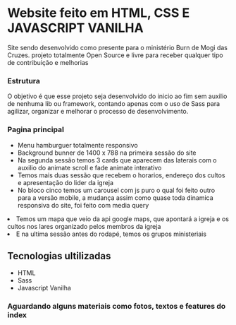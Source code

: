 # Website feito em HTML, CSS E JAVASCRIPT VANILHA 

<p> Site sendo desenvolvido como presente para o ministério Burn de Mogi das Cruzes. projeto totalmente Open Source e livre para receber qualquer tipo de contribuição e melhorias </p>

<h3> Estrutura </h3>

O objetivo é que esse projeto seja desenvolvido do inicio ao fim sem auxilio de nenhuma lib ou framework, contando apenas com o uso de Sass para agilizar, organizar e melhorar o processo de desenvolvimento.

<h3> Pagina principal </h3>

<ul>
<li>Menu hamburguer totalmente responsivo</li>
<li>Background bunner de 1400 x 788 na primeira sessão do site</li>
<li>Na segunda sessão temos 3 cards que aparecem das laterais com o auxilio do animate scroll e fade animate interativo</li>
<li>Temos mais duas sessão que recebem o horarios, endereço dos cultos e apresentação do lider da igreja</li>
<li>No bloco cinco temos um carousel com js puro o qual foi feito outro para a versão mobile, a mudança assim como quase toda dinamica responsiva do site, foi feito com media query</li>
</ul>
<li>Temos um mapa que veio da api google maps, que apontará a igreja e os cultos nos lares organizado pelos membros da igreja</li>
<li>E na ultima sessão antes do rodapé, temos os grupos ministeriais</li>

<h2> Tecnologias ultilizadas</h2>

<ul>
    <li>HTML</li>
    <li>Sass</li>
    <li>Javascript Vanilha</li>
</ul>

<h3>Aguardando alguns materiais como fotos, textos e features do index</h3>
